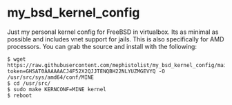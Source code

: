 # my_bsd_kernel_config
Just my personal kernel config for FreeBSD in virtualbox. Its as minimal as possible and includes vnet support for jails. This is also specifically for AMD processors. You can grab the source and install with the following:

```
$ wget https://raw.githubusercontent.com/mephistolist/my_bsd_kernel_config/main/MINE?token=GHSAT0AAAAAACJ4F52X2QJJTENQBH22NLYUZMGEVYQ -O /usr/src/sys/amd64/conf/MINE
$ cd /usr/src/
$ sudo make KERNCONF=MINE kernel
$ reboot
```
